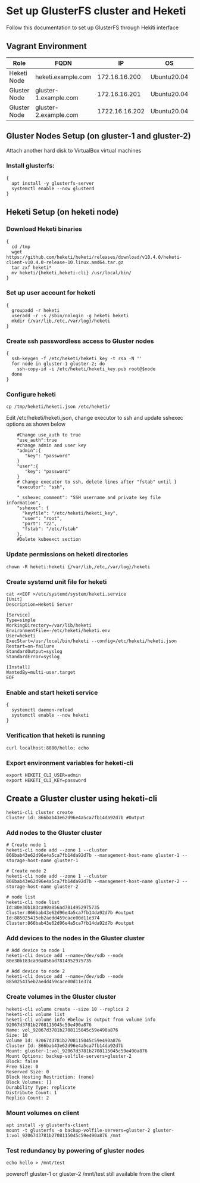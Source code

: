 # Set up GlusterFS cluster and Heketi

Follow this documentation to set up GlusterFS through Hekiti interface

## Vagrant Environment

| Role         | FQDN                  | IP             | OS          | RAM  | CPU  |
| ------------ | --------------------- | -------------- | ----------- | ---- | ---- |
| Heketi Node  | heketi.example.com    | 172.16.16.200  | Ubuntu20.04 | 1G   | 1    |
| Gluster Node | gluster-1.example.com | 172.16.16.201  | Ubuntu20.04 | 1G   | 1    |
| Gluster Node | gluster-2.example.com | 1722.16.16.202 | Ubuntu20.04 | 1G   | 1    |

## Gluster Nodes Setup (on gluster-1 and gluster-2)

Attach another hard disk to VirtualBox virtual machines
### Install glusterfs:

```shell
{
  apt install -y glusterfs-server
  systemctl enable --now glusterd
}
```

## Heketi Setup (on heketi node)

### Download Heketi binaries

```shell
{
  cd /tmp
  wget https://github.com/heketi/heketi/releases/download/v10.4.0/heketi-client-v10.4.0-release-10.linux.amd64.tar.gz
  tar zxf heketi*
  mv heketi/{heketi,heketi-cli} /usr/local/bin/
}
```

### Set up user account for heketi

```shell
{
  groupadd -r heketi
  useradd -r -s /sbin/nologin -g heketi heketi
  mkdir {/var/lib,/etc,/var/log}/heketi
}
```

### Create ssh passwordless access to Gluster nodes

```shell
{
  ssh-keygen -f /etc/heketi/heketi_key -t rsa -N ''
  for node in gluster-1 gluster-2; do
    ssh-copy-id -i /etc/heketi/heketi_key.pub root@$node
  done
}
```

### Configure heketi

```shell
cp /tmp/heketi/heketi.json /etc/heketi/
```

Edit /etc/heketi/heketi.json, change executor to ssh and update sshexec options as shown below
```shell
	#Change use_auth to true
    "use_auth":true
    #change admin and user key
    "admin":{
       "key": "password"
    }
    "user":{
       "key": "password"
    }
    # Change executor to ssh, delete lines after "fstab" until }
	"executor": "ssh", 

	"_sshexec_comment": "SSH username and private key file information",
	"sshexec": {
  	  "keyfile": "/etc/heketi/heketi_key", 
  	  "user": "root", 
  	  "port": "22", 
  	  "fstab": "/etc/fstab" 
	},
    #Delete kubeexct section
```

### Update permissions on heketi directories

```shell
chown -R heketi:heketi {/var/lib,/etc,/var/log}/heketi
```

### Create systemd unit file for heketi

```shell
cat <<EOF >/etc/systemd/system/heketi.service
[Unit]
Description=Heketi Server

[Service]
Type=simple
WorkingDirectory=/var/lib/heketi
EnvironmentFile=-/etc/heketi/heketi.env
User=heketi
ExecStart=/usr/local/bin/heketi --config=/etc/heketi/heketi.json
Restart=on-failure
StandardOutput=syslog
StandardError=syslog

[Install]
WantedBy=multi-user.target
EOF
```

### Enable and start heketi service

```shell
{
  systemctl daemon-reload
  systemctl enable --now heketi
}
```

### Verification that heketi is running

```shell
curl localhost:8080/hello; echo
```

### Export environment variables for heketi-cli

```shell
export HEKETI_CLI_USER=admin
export HEKETI_CLI_KEY=password
```

## Create a Gluster cluster using heketi-cli

```shell
heketi-cli cluster create
Cluster id: 866bab43e62d96e4a5ca7fb14da92d7b #Output
```

### Add nodes to the Gluster cluster 

```shell
# Create node 1
heketi-cli node add --zone 1 --cluster 866bab43e62d96e4a5ca7fb14da92d7b --management-host-name gluster-1 --storage-host-name gluster-1

# Create node 2
heketi-cli node add --zone 1 --cluster 866bab43e62d96e4a5ca7fb14da92d7b --management-host-name gluster-2 --storage-host-name gluster-2

# node list
heketi-cli node list
Id:80e30b183ca90a856ad7814952975735	Cluster:866bab43e62d96e4a5ca7fb14da92d7b #output
Id:885025415eb2aedd459cace00d11e374	Cluster:866bab43e62d96e4a5ca7fb14da92d7b #output
```

### Add devices to the nodes in the Gluster cluster

```shell
# Add device to node 1
heketi-cli device add --name=/dev/sdb --node 80e30b183ca90a856ad7814952975735

# Add device to node 2
heketi-cli device add --name=/dev/sdb --node 885025415eb2aedd459cace00d11e374
```

### Create volumes in the Gluster cluster

```shell
heketi-cli volume create --size 10 --replica 2
heketi-cli volume list
heketi-cli volume info #below is output from volume info
92067d3781b2708115045c59e490a876
Name: vol_92067d3781b2708115045c59e490a876
Size: 10
Volume Id: 92067d3781b2708115045c59e490a876
Cluster Id: 866bab43e62d96e4a5ca7fb14da92d7b
Mount: gluster-1:vol_92067d3781b2708115045c59e490a876
Mount Options: backup-volfile-servers=gluster-2
Block: false
Free Size: 0
Reserved Size: 0
Block Hosting Restriction: (none)
Block Volumes: []
Durability Type: replicate
Distribute Count: 1
Replica Count: 2
```

### Mount volumes on client

```shell
apt install -y glusterfs-client
mount -t glusterfs -o backup-volfile-servers=gluster-2 gluster-1:vol_92067d3781b2708115045c59e490a876 /mnt
```

### Test redundancy by powering of gluster nodes

```shell
echo hello > /mnt/test
```

poweroff gluster-1 or gluster-2  /mnt/test still available from the client